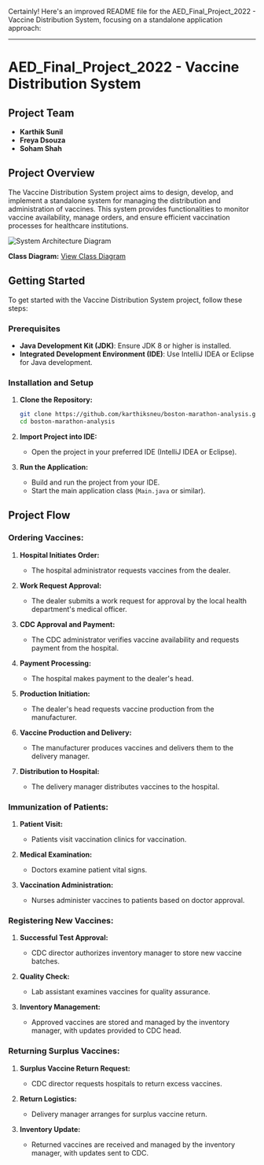 Certainly! Here's an improved README file for the AED_Final_Project_2022 - Vaccine Distribution System, focusing on a standalone application approach:

---

# AED_Final_Project_2022 - Vaccine Distribution System

## Project Team

- **Karthik Sunil** 
- **Freya Dsouza** 
- **Soham Shah** 

## Project Overview

The Vaccine Distribution System project aims to design, develop, and implement a standalone system for managing the distribution and administration of vaccines. This system provides functionalities to monitor vaccine availability, manage orders, and ensure efficient vaccination processes for healthcare institutions.

![System Architecture Diagram](https://user-images.githubusercontent.com/114313259/206962480-d2fc0b39-435f-4cf6-be00-c2af4b51d9f0.png)

**Class Diagram:** [View Class Diagram](https://lucid.app/lucidchart/d5a4ada5-1932-4fbf-85b0-80894be08d0a/edit?invitationId=inv_6480d0f5-e792-4e8c-828f-fbc491d35f8c)

## Getting Started

To get started with the Vaccine Distribution System project, follow these steps:

### Prerequisites

- **Java Development Kit (JDK)**: Ensure JDK 8 or higher is installed.
- **Integrated Development Environment (IDE)**: Use IntelliJ IDEA or Eclipse for Java development.

### Installation and Setup

1. **Clone the Repository:**

   ```bash
   git clone https://github.com/karthiksneu/boston-marathon-analysis.git
   cd boston-marathon-analysis
   ```

2. **Import Project into IDE:**
   
   - Open the project in your preferred IDE (IntelliJ IDEA or Eclipse).

3. **Run the Application:**
   
   - Build and run the project from your IDE.
   - Start the main application class (`Main.java` or similar).

## Project Flow

### Ordering Vaccines:

1. **Hospital Initiates Order:**
   - The hospital administrator requests vaccines from the dealer.

2. **Work Request Approval:**
   - The dealer submits a work request for approval by the local health department's medical officer.

3. **CDC Approval and Payment:**
   - The CDC administrator verifies vaccine availability and requests payment from the hospital.

4. **Payment Processing:**
   - The hospital makes payment to the dealer's head.

5. **Production Initiation:**
   - The dealer's head requests vaccine production from the manufacturer.

6. **Vaccine Production and Delivery:**
   - The manufacturer produces vaccines and delivers them to the delivery manager.

7. **Distribution to Hospital:**
   - The delivery manager distributes vaccines to the hospital.

### Immunization of Patients:

1. **Patient Visit:**
   - Patients visit vaccination clinics for vaccination.

2. **Medical Examination:**
   - Doctors examine patient vital signs.

3. **Vaccination Administration:**
   - Nurses administer vaccines to patients based on doctor approval.

### Registering New Vaccines:

1. **Successful Test Approval:**
   - CDC director authorizes inventory manager to store new vaccine batches.

2. **Quality Check:**
   - Lab assistant examines vaccines for quality assurance.

3. **Inventory Management:**
   - Approved vaccines are stored and managed by the inventory manager, with updates provided to CDC head.

### Returning Surplus Vaccines:

1. **Surplus Vaccine Return Request:**
   - CDC director requests hospitals to return excess vaccines.

2. **Return Logistics:**
   - Delivery manager arranges for surplus vaccine return.

3. **Inventory Update:**
   - Returned vaccines are received and managed by the inventory manager, with updates sent to CDC.
